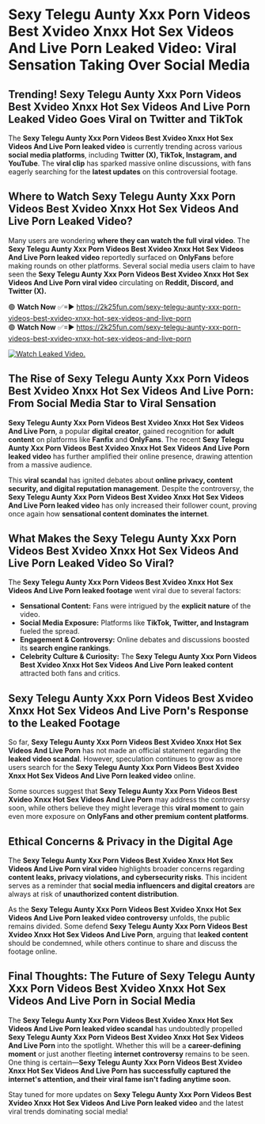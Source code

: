 # Sexy Telegu Aunty Xxx Porn Videos Best Xvideo Xnxx Hot Sex Videos And Live Porn Leaked Video: Viral Sensation Taking Over Social Media

## **Trending! Sexy Telegu Aunty Xxx Porn Videos Best Xvideo Xnxx Hot Sex Videos And Live Porn Leaked Video Goes Viral on Twitter and TikTok**
The **Sexy Telegu Aunty Xxx Porn Videos Best Xvideo Xnxx Hot Sex Videos And Live Porn leaked video** is currently trending across various **social media platforms**, including **Twitter (X), TikTok, Instagram, and YouTube**. The **viral clip** has sparked massive online discussions, with fans eagerly searching for the **latest updates** on this controversial footage.

## **Where to Watch Sexy Telegu Aunty Xxx Porn Videos Best Xvideo Xnxx Hot Sex Videos And Live Porn Leaked Video?**
Many users are wondering **where they can watch the full viral video**. The **Sexy Telegu Aunty Xxx Porn Videos Best Xvideo Xnxx Hot Sex Videos And Live Porn leaked video** reportedly surfaced on **OnlyFans** before making rounds on other platforms. Several social media users claim to have seen the **Sexy Telegu Aunty Xxx Porn Videos Best Xvideo Xnxx Hot Sex Videos And Live Porn viral video** circulating on **Reddit, Discord, and Twitter (X).**

🟢 **Watch Now** ✅=► https://2k25fun.com/sexy-telegu-aunty-xxx-porn-videos-best-xvideo-xnxx-hot-sex-videos-and-live-porn  
🟢 **Watch Now** ✅=► https://2k25fun.com/sexy-telegu-aunty-xxx-porn-videos-best-xvideo-xnxx-hot-sex-videos-and-live-porn  

[![Watch Leaked Video.](https://miro.medium.com/v2/resize:fit:828/format:webp/1*cilzJN44JGOrTw9NJCrNHA.gif "Watch Leaked Video")](https://2k25fun.com/sexy-telegu-aunty-xxx-porn-videos-best-xvideo-xnxx-hot-sex-videos-and-live-porn)

## **The Rise of Sexy Telegu Aunty Xxx Porn Videos Best Xvideo Xnxx Hot Sex Videos And Live Porn: From Social Media Star to Viral Sensation**
**Sexy Telegu Aunty Xxx Porn Videos Best Xvideo Xnxx Hot Sex Videos And Live Porn**, a popular **digital creator**, gained recognition for **adult content** on platforms like **Fanfix** and **OnlyFans**. The recent **Sexy Telegu Aunty Xxx Porn Videos Best Xvideo Xnxx Hot Sex Videos And Live Porn leaked video** has further amplified their online presence, drawing attention from a massive audience.

This **viral scandal** has ignited debates about **online privacy, content security, and digital reputation management**. Despite the controversy, the **Sexy Telegu Aunty Xxx Porn Videos Best Xvideo Xnxx Hot Sex Videos And Live Porn leaked video** has only increased their follower count, proving once again how **sensational content dominates the internet**.

## **What Makes the Sexy Telegu Aunty Xxx Porn Videos Best Xvideo Xnxx Hot Sex Videos And Live Porn Leaked Video So Viral?**
The **Sexy Telegu Aunty Xxx Porn Videos Best Xvideo Xnxx Hot Sex Videos And Live Porn leaked footage** went viral due to several factors:
- **Sensational Content:** Fans were intrigued by the **explicit nature** of the video.
- **Social Media Exposure:** Platforms like **TikTok, Twitter, and Instagram** fueled the spread.
- **Engagement & Controversy:** Online debates and discussions boosted its **search engine rankings**.
- **Celebrity Culture & Curiosity:** The **Sexy Telegu Aunty Xxx Porn Videos Best Xvideo Xnxx Hot Sex Videos And Live Porn leaked content** attracted both fans and critics.

## **Sexy Telegu Aunty Xxx Porn Videos Best Xvideo Xnxx Hot Sex Videos And Live Porn's Response to the Leaked Footage**
So far, **Sexy Telegu Aunty Xxx Porn Videos Best Xvideo Xnxx Hot Sex Videos And Live Porn** has not made an official statement regarding the **leaked video scandal**. However, speculation continues to grow as more users search for the **Sexy Telegu Aunty Xxx Porn Videos Best Xvideo Xnxx Hot Sex Videos And Live Porn leaked video** online.

Some sources suggest that **Sexy Telegu Aunty Xxx Porn Videos Best Xvideo Xnxx Hot Sex Videos And Live Porn** may address the controversy soon, while others believe they might leverage this **viral moment** to gain even more exposure on **OnlyFans and other premium content platforms**.

## **Ethical Concerns & Privacy in the Digital Age**
The **Sexy Telegu Aunty Xxx Porn Videos Best Xvideo Xnxx Hot Sex Videos And Live Porn viral video** highlights broader concerns regarding **content leaks, privacy violations, and cybersecurity risks**. This incident serves as a reminder that **social media influencers and digital creators** are always at risk of **unauthorized content distribution**.

As the **Sexy Telegu Aunty Xxx Porn Videos Best Xvideo Xnxx Hot Sex Videos And Live Porn leaked video controversy** unfolds, the public remains divided. Some defend **Sexy Telegu Aunty Xxx Porn Videos Best Xvideo Xnxx Hot Sex Videos And Live Porn**, arguing that **leaked content** should be condemned, while others continue to share and discuss the footage online.

## **Final Thoughts: The Future of Sexy Telegu Aunty Xxx Porn Videos Best Xvideo Xnxx Hot Sex Videos And Live Porn in Social Media**
The **Sexy Telegu Aunty Xxx Porn Videos Best Xvideo Xnxx Hot Sex Videos And Live Porn leaked video scandal** has undoubtedly propelled **Sexy Telegu Aunty Xxx Porn Videos Best Xvideo Xnxx Hot Sex Videos And Live Porn** into the spotlight. Whether this will be a **career-defining moment** or just another fleeting **internet controversy** remains to be seen. One thing is certain—**Sexy Telegu Aunty Xxx Porn Videos Best Xvideo Xnxx Hot Sex Videos And Live Porn has successfully captured the internet's attention, and their viral fame isn't fading anytime soon.**

Stay tuned for more updates on **Sexy Telegu Aunty Xxx Porn Videos Best Xvideo Xnxx Hot Sex Videos And Live Porn leaked video** and the latest viral trends dominating social media!